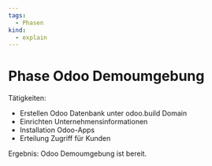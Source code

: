 ```yaml
---
tags:
  - Phasen
kind:
  - explain
---
```

# Phase Odoo Demoumgebung

Tätigkeiten:

* Erstellen Odoo Datenbank unter odoo.build Domain
* Einrichten Unternehmensinformationen
* Installation Odoo-Apps
* Erteilung Zugriff für Kunden

Ergebnis: Odoo Demoumgebung ist bereit.